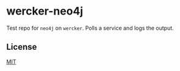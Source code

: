 # wercker-neo4j

Test repo for `neo4j` on `wercker`. Polls a service and logs the output.

## License
[MIT](https://tldrlegal.com/license/mit-license)
